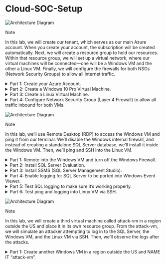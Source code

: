 # Cloud-SOC-Setup

![Architecture Diagram](https://imgur.com/BIRvHXb.png)

> [!NOTE]
> In this lab, we will create our tenant, which serves as our main Azure account. When you create your account, the subscription will be created automatically. Next, we will create a resource group to hold our resources. Within that resource group, we will set up a virtual network, where our virtual machines will be connected—one will be a Windows VM and the other a Linux VM. Finally, we will configure the firewalls for both NSGs (Network Security Groups) to allow all internet traffic.




<details>
<summary>Part 1: Create your Azure Account.</summary>

To create your Azure account, you must have a Microsoft account. Select this [link](https://signup.live.com/signup?lcid=1033&wa=wsignin1.0&rpsnv=13&ct=1678357788&rver=7.0.6738.0&wp=MBI_SSL&wreply=https%3a%2f%2faccount.microsoft.com%2fauth%2fcomplete-signin%3fru%3dhttps%253A%252F%252Faccount.microsoft.com%252F%253Frefd%253Daccount.microsoft.com%2526refp%253Dsignedout-index&lc=1033&id=292666&lw=1&fl=easi2&mkt=en-US&lic=1&uaid=c9cb9b166cd245398fae9f662958ebda) to create a Microsoft account. If you already have an account, you can use an email address, Skype ID, or phone number to sign into your Windows PC, Xbox, or Microsoft services like Microsoft 365. You can check [here](https://go.microsoft.com/fwlink/?linkid=2215203) to confirm whether you have a Microsoft account. 

If you are new to Azure, you can sign up for a [free account](https://azure.microsoft.com/en-us/free/) on the Azure website to start exploring at no cost to you. When you are ready, you can choose to upgrade your free account. You can upgrade your [Azure free account](https://learn.microsoft.com/en-us/azure/cost-management-billing/troubleshoot-subscription/troubleshoot-azure-sign-up) to [pay-as-you-go](https://azure.microsoft.com/offers/ms-azr-0003p/) rates in the Azure portal. 

![Azure image](https://imgur.com/aJX27or.png)

Once you create your Azure account, you will enter into the [Azure portal](https://portal.azure.com/#home), where you can manage your Azure subscription using a graphical user interface (GUI). 

![Azure image](https://imgur.com/6XjX7Xt.png)

</details>


<details>
<summary>Part 2: Create a Windows 10 Pro Virtual Machine.</summary>

1. Search for Virtual Machines.<br>
![Azure image](https://imgur.com/U2rNpEs.png)<br>
2. Create a new virtual machine.<br>
![Azure image](https://imgur.com/djWC7NN.png)
3. Create a new resource group and name it. In this example, it will be RG-Cyber-Lab.<br>
![Azure image](https://imgur.com/dK2oSQ9.png)
4. Name the VM name. In this example, it will be windows-vm.<br>
![Azure image](https://imgur.com/Qd25r7p.png)
5. Change region to: EAST US 2.<br>
![Azure image](https://imgur.com/m0iiwgx.png)
6. Change operating system to Windows 10.<br>
![Azure image](https://imgur.com/DL3V9Ru.png)
7. Select see all sizes, and pick E-Series v5 with at least 2 vCPUs.<br>
![Azure image](https://imgur.com/X9qwvDF.png)
![Azure image](https://imgur.com/P4hNB24.png)
8. Create a username and password and select: Next:Disks> & click Next: Networking>.<br>
![Azure image](https://imgur.com/4P7nREE.png)
9. Create a new Virtual Network and name it. In this example, it will be Lab-VNet. Then select Review + Create.<br>
![Azure image](https://imgur.com/dzkKY0q.png)
10. Once Validation has passed, select Create for the Windows VM.<br>
![Azure image](https://imgur.com/yx6rttY.png)

</details>


<details>
<summary>Part 3: Create a Linux Virtual Machine.</summary>

1. Search for Virtual Machines.<br>
![Azure image](https://imgur.com/U2rNpEs.png)<br>
2. Create a new virtual machine.<br>
![Azure image](https://imgur.com/djWC7NN.png)
3. Put it in the existing resource group, RG-Cyber-Lab.<br>
![Azure image](https://imgur.com/dK2oSQ9.png)
4. Name the VM name. In this example, it will be linux-vm.<br>
![Azure image](https://imgur.com/CPvvOuO.png)
5. Change region to: EAST US 2.<br>
![Azure image](https://imgur.com/m0iiwgx.png)
6. Change operating system to Linux.<br>
![Azure image](https://imgur.com/kHvvvuI.png)
7. Select see all sizes, and select the same size as the windows vm.<br>
![Azure image](https://imgur.com/X9qwvDF.png)
![Azure image](https://imgur.com/P4hNB24.png)
8. Create a username and password and select: Next:Disks> & click Next: Networking>.<br>
![Azure image](https://imgur.com/LsIKvKj.png)
9. Select the same Virtual Network called Lab-VNet. Then select Review + Create.<br>
![Azure image](https://imgur.com/nK7gtIX.png)
10. Once Validation has passed, select Create for the Windows VM.<br>
![Azure image](https://imgur.com/SJlHWYV.png)
11. Search for VM to see the VMs that were created.
![Azure image](https://imgur.com/sNKeMTC.png)

</details>


<details>
<summary>Part 4: Configure Network Security Group (Layer 4 Firewall) to allow all traffic inbound for both VMs.</summary>

1. Search for Network Security Groups.<br>
![Azure image](https://imgur.com/Izr6U5Z.png)<br>
2. Edit the windows “firewall” and open it to the public by deleting the RDP traffic.<br>
![Azure image](https://imgur.com/Irqwwio.png)
3. Create our own rule that allows any inbound traffic.<br>
![Azure image](https://imgur.com/DEYagKA.png)
  - Click Inbound security rules, then click Add
  - Change Destination port ranges from 8080 to * = any
  - Priority needs to be lower than the priorities already there (65000) so 100 is fine
  - Change name to DANGER_AllowAnyCustomAnyinbound (it can be any name really)
  - Select Add
![Azure image](https://imgur.com/zsvqd8v.png)
4. Select Overview to see the security rule has been added.<br>
![Azure image](https://imgur.com/7LrEOet.png)
5. Go to the Linux NSG and edit the linux “firewall” and open to the public by deleting SSH traffic.<br>
![Azure image](https://imgur.com/Rg1CJ6O.png)
6. Create our own rule that allows any inbound traffic.<br>
![Azure image](https://imgur.com/KcZV3nk.png)
![Azure image](https://imgur.com/rs6jxCT.png)
7. Click Overview to see the security rule has been added.<br>
![Azure image](https://imgur.com/yBuXdos.png)

</details>


![Architecture Diagram](https://imgur.com/u0D47LR.png)

> [!NOTE]
> In this lab, we’ll use Remote Desktop (RDP) to access the Windows VM and ping it from our terminal. We’ll disable the Windows internal firewall, and instead of creating a standalone SQL Server database, we’ll install it inside the Windows VM. Then, we’ll ping and SSH into the Linux VM.

<details>
<summary>Part 1: Remote into the Windows VM and turn off the Windows Firewall.</summary>

1. Download Microsoft Remote Desktop to connect to the Windows VM.<br>
![Azure image](https://imgur.com/bDWjeJJ.png)<br>
2. Copy the Windows IP address and open the Microsoft Remote Desktop app.<br>
- Add PC and paste the IP address
- Give the pc a name and click add
- Double-click on windows-vm and enter the Username and Password
- Once logged in, click Accept
![Azure image](https://imgur.com/vtg0yIs.png)
![Azure image](https://imgur.com/iLSFGxn.png)
![Azure image](https://imgur.com/cD3bHiQ.png)
![Azure image](https://imgur.com/dNnsOYU.png)
![Azure image](https://imgur.com/4SvK37D.png)
![Azure image](https://imgur.com/oOlKfCi.png)
3. Open up the terminal to ping the Windows pc. Request is timing out because the Windows Firewall is still on.<br>
![Azure image](https://imgur.com/fCKbPCp.png)
4. Go to the search bar and type: wf.msc.<br>
![Azure image](https://imgur.com/RLcg4AG.png)
5. Click on “Windows Defender Firewall Properties”.<br>
![Azure image](https://imgur.com/WDLxjc0.png)
6. Turn the Firewall state “Off” for the Domain Profile, Private Profile & Public Profile.<br>
![Azure image](https://imgur.com/jowxYGx.png)
![Azure image](https://imgur.com/d3bmNDl.png)
![Azure image](https://imgur.com/DCYDKuG.png)
7. Once the Firewalls are turned off, the pings goes through.<br>
![Azure image](https://imgur.com/tOUZeQg.png)

</details>


<details>
<summary>Part 2: Install SQL Server Evaluation.</summary>

1. Open Edge and paste this [link](https://www.microsoft.com/en-us/evalcenter/evaluate-sql-server-2019) and select download the EXE.<br>
![Azure image](https://imgur.com/zPgooiX.png)<br>
2. Register for Free Trial with fake information as this is for learning purposes.<br>
![Azure image](https://imgur.com/u4YOals.png)
3. Download the EXE, open the file, click Download Media, and click ISO pkg. Download it on the desktop.<br>
![Azure image](https://imgur.com/qGss5Io.png)
![Azure image](https://imgur.com/j06MPeo.png)
![Azure image](https://imgur.com/kp3OPkT.png)
4. Click on Open Folder, right click and click mount, then select the setup file to download SQL.<br>
![Azure image](https://imgur.com/7XmBLG1.png)
![Azure image](https://imgur.com/sK31VmV.png)
![Azure image](https://imgur.com/6kjiebn.png)
5. Click Installation, then click “New SQL Server stand-alone…” then click next several times.<br>
![Azure image](https://imgur.com/u12uu54.png)
6. Under Feature Selection, select Database Engine Services, then click next.<br>
![Azure image](https://imgur.com/PlTcYDe.png)
7. Under Database Engine Configuration, select Mixed Mode (SQL Server authentication & Windows authentication).<br>
- enter the same password we created earlier
- add Current User, then click next, and then install
![Azure image](https://imgur.com/qPyteur.png)
8. Install is complete.<br>
![Azure image](https://imgur.com/7Jx0ZPE.png)

</details>


<details>
<summary>Part 3: Install SSMS (SQL Server Management Studio).</summary>

1. Open Edge and paste this [link](https://learn.microsoft.com/en-us/sql/ssms/download-sql-server-management-studio-ssms) and select download the SSMS.<br>
![Azure image](https://imgur.com/pbvLWwz.png)<br>
2. Open file, click install, restart & login again via Microsoft Remote Desktop.<br>
![Azure image](https://imgur.com/C7RhTru.png)
![Azure image](https://imgur.com/m65Bj2f.png)
![Azure image](https://imgur.com/dNnsOYU.png)

</details>

<details>
<summary>Part 4: Enable logging for SQL Server to be ported into Windows Event Viewer.</summary>

1. Search for Registry Editor and paste the Registry Path below in the search bar:
- HKEY_LOCAL_MACHINE\SYSTEM\CurrentControlSet\Services\EventLog\Security
- Right click Security key & click on permissions
![Azure image](https://imgur.com/H3CxFUD.png)<br>
2. Click Add and type “NETWORK SERVICE”, then click “Check Names”, then click Ok.<br>
![Azure image](https://imgur.com/TfBqtxP.png)
3. Select NETWORK SERVICE, select Full Control, click apply & ok.<br>
![Azure image](https://imgur.com/3Zly0HS.png)
4. Copy the Windows Command Prompt.<br>
![Azure image](https://imgur.com/WROPxyb.png)
5. Search cmd for the command line, right click & run as admin, then paste the command below:
  - auditpol /set /subcategory:"application generated" /success:enable /failure:enable
  - it should successfully execute
![Azure image](https://imgur.com/XXhbVxx.png)
![Azure image](https://imgur.com/teTUT6Z.png)


</details>


<details>
<summary>Part 5: Test SQL logging to make sure it’s working properly.</summary>

1. Search for and open up the SSMS app.<br>
![Azure image](https://imgur.com/5g8os0d.png)
2. Change Authentication from Windows to SQL Server.<br>
![Azure image](https://imgur.com/zLWzPX7.png)
3. Enter the username and password we created earlier.<br>
![Azure image](https://imgur.com/n3wWfRR.png)
4. Once logged in, click on windows-vm SQL Server, then right-click on properties.<br>
![Azure image](https://imgur.com/soUFCS2.png)
5. Click on Security, under login auditing, click “both failed and successful login”, then ok.<br>
![Azure image](https://imgur.com/Ip8XT6Q.png)
6. Restart the server by clicking on windows-vm SQL Server, then click restart, and yes.<br>
![Azure image](https://imgur.com/BI3mSFI.png)
![Azure image](https://imgur.com/XyKZEhh.png)
7. Disconnect, re-connect, then enter wrong password to create a failed login log.<br>
![Azure image](https://imgur.com/J8h2KjW.png)
![Azure image](https://imgur.com/QsyTs0j.png)
![Azure image](https://imgur.com/LA4rKMk.png)
8. Search for and open the Event Viewer app to view failed login under Application.<br>
![Azure image](https://imgur.com/ILDqANs.png)
![Azure image](https://imgur.com/D4sAk43.png)

</details>


<details>
<summary>Part 6: Test ping and logging into Linux VM via SSH.</summary>

1. Copy the linux IP address.<br>
![Azure image](https://imgur.com/IX2tOT0.png)
2. Open up the terminal to ping the Linux VM. Enter: ping 20.75.86.94, then ctrl C to stop the pings.<br>
![Azure image](https://imgur.com/YSdbvWT.png)
3. SSH into the Linux VM. Enter: ssh labuser@20.75.86.94<br>
![Azure image](https://imgur.com/tIJ6y39.png)
4. To trust the certificate the VM is offering up to establish the SSH connection, you need to type yes, then the password we created earlier (nothing will show up, but it’s there).<br>
![Azure image](https://imgur.com/SL29xyQ.png)
4. This is how you know you have successfully logged into the Linux VM.<br>
![Azure image](https://imgur.com/KFygg9N.png)

</details>


![Architecture Diagram](https://imgur.com/7lkU7DZ.png)

> [!NOTE]
> In this lab, we will create a third virtual machine called attack-vm in a region outside the US and place it in its own resource group. From the attack-vm, we will simulate an attacker attempting to log in to the SQL Server, the Windows VM, and the Linux VM via SSH. Then, we’ll observe the logs after the attacks.


<details>
<summary>Part 1: Create another Windows VM in a region outside the US and NAME IT “attack-vm”.</summary>



</details>
